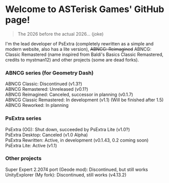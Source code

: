 # Welcome to ASTerisk Games' GitHub page!
> The 2026 before the actual 2026... (joke)

I'm the lead developer of PsExtra (completely rewritten as a simple and modern website, also has a lite version), ~~ABNCG: Reimagined~~ ABNCG: Classic Remastered (name inspired from Baldi's Basics Classic Remastered, credits to mystman12) and other projects (some are dead forks).

### ABNCG series (for Geometry Dash) <br/>
ABNCG Classic: Discontinued (v1.3?) <br/>
ABNCG Remastered: Unreleased (v0.1?) <br/>
ABNCG Reimagined: Canceled, successor in planning (v0.1.7) <br/>
ABNCG Classic Remastered: In development (v1.1) (Will be finished after 1.5) <br/>
ABNCG Reworked: In planning

### PsExtra series <br/>
PsExtra (OG): Shut down, succeeded by PsExtra Lite (v1.0?) <br/>
PsExtra Desktop: Canceled (v1.0 Alpha) <br/>
PsExtra Rewritten: Active, in development (v0.1.43, 0.2 coming soon) <br/>
PsExtra Lite: Active (v1.1)

### Other projects <br/>
Super Expert 2.2074 port (Geode mod): Discontinued, but still works <br/>
UnityExplorer (My fork): Discontinued, still works (v4.13.2)

<!-- IF THERE ARE TYPOS, I'LL TRY TO FIX IT ASAP! -->
